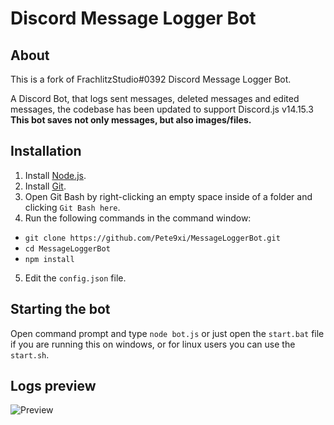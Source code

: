 # Discord Message Logger Bot 

## About
This is a fork of FrachlitzStudio#0392 Discord Message Logger Bot.

A Discord Bot, that logs sent messages, deleted messages and edited messages, the codebase has been updated to support Discord.js v14.15.3  
**This bot saves not only messages, but also images/files.**

## Installation
1. Install [Node.js](https://nodejs.org/).
2. Install [Git](https://gitforwindows.org/).
3. Open Git Bash by right-clicking an empty space inside of a folder and clicking ```Git Bash here```.
4. Run the following commands in the command window:
  * ```git clone https://github.com/Pete9xi/MessageLoggerBot.git```
  * ```cd MessageLoggerBot```
  * ```npm install```
5. Edit the ```config.json``` file.

## Starting the bot
Open command prompt and type ```node bot.js``` or just open the ```start.bat``` file if you are running this on windows, or for linux users you can use the ```start.sh```. 

## Logs preview
![Preview](https://i.imgur.com/JKTyHWI.png)

